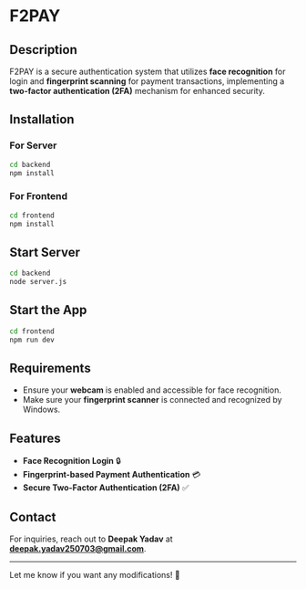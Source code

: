 # F2PAY  

## Description  
F2PAY is a secure authentication system that utilizes **face recognition** for login and **fingerprint scanning** for payment transactions, implementing a **two-factor authentication (2FA)** mechanism for enhanced security.  

## Installation  

### For Server  
```sh  
cd backend  
npm install  
```

### For Frontend  
```sh  
cd frontend
npm install  
```
## Start Server
```sh  
cd backend
node server.js 
```
## Start the App  
```sh  
cd frontend
npm run dev  
```

## Requirements  
- Ensure your **webcam** is enabled and accessible for face recognition.  
- Make sure your **fingerprint scanner** is connected and recognized by Windows.  

## Features  
- **Face Recognition Login** 🔒  
- **Fingerprint-based Payment Authentication** 💳  
- **Secure Two-Factor Authentication (2FA)** ✅  


## Contact  
For inquiries, reach out to **Deepak Yadav** at **deepak.yadav250703@gmail.com**.  

---  
Let me know if you want any modifications! 🚀  
